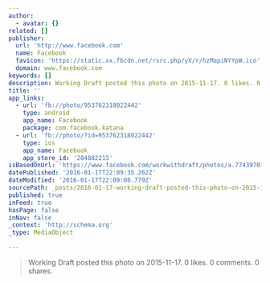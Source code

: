 ```yaml
---
author:
  - avatar: {}
related: []
publisher:
  url: 'http://www.facebook.com'
  name: Facebook
  favicon: 'https://static.xx.fbcdn.net/rsrc.php/yV/r/hzMapiNYYpW.ico'
  domain: www.facebook.com
keywords: []
description: Working Draft posted this photo on 2015-11-17. 0 likes. 0 comments. 0 shares.
title: ''
app_links:
  - url: 'fb://photo/953762318022442'
    type: android
    app_name: Facebook
    package: com.facebook.katana
  - url: 'fb://photo/?id=953762318022442'
    type: ios
    app_name: Facebook
    app_store_id: '284882215'
isBasedOnUrl: 'https://www.facebook.com/workwithdraft/photos/a.774397079292301.1073741827.774393709292638/953762318022442/?type=3'
datePublished: '2016-01-17T22:09:35.262Z'
dateModified: '2016-01-17T22:09:08.779Z'
sourcePath: _posts/2016-01-17-working-draft-posted-this-photo-on-2015-11-17-0-likes-0-co.md
published: true
inFeed: true
hasPage: false
inNav: false
_context: 'http://schema.org'
_type: MediaObject

---
```

> Working Draft posted this photo on 2015-11-17&period; 0 likes&period; 0 comments&period; 0 shares&period;